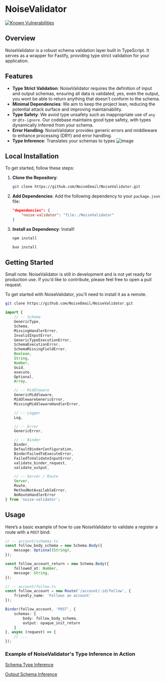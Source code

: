 
# NoiseValidator

[![Known Vulnerabilities](https://snyk.io/test/github/NoiseEmail/NoiseValidator/badge.svg?targetFile=package.json)](https://snyk.io/test/github/NoiseEmail/NoiseValidator/badge.svg?targetFile=package.json)

## Overview

NoiseValidator is a robust schema validation layer built in TypeScript. It serves as a wrapper for Fastify, providing type strict validation for your application.

## Features

- **Type Strict Validation**: NoiseValidator requires the definition of input and output schemas, ensuring all data is validated, yes, even the output, you wont be able to return anything that doesn't conform to the schema.
- **Minimal Dependencies**: We aim to keep the project lean, reducing the potential attack surface and improving maintainability.
- **Type Safety**: We avoid type unsafety such as inappropriate use of `any` or `@ts-ignore`. Our codebase maintains good type safety, with types dynamically inferred from your schema.
- **Error Handling**: NoiseValidator provides generic errors and middleware to enhance processing (DRY) and error handling.
- **Type Inference**: Translates your schemas to types ![image](https://github.com/NoiseEmail/NoiseValidator/assets/83783716/84ce2c8f-238b-4f48-b9ec-3ca9b2bfd614)

## Local Installation

To get started, follow these steps:

1. **Clone the Repository**:
    ```bash
    git clone https://github.com/NoiseEmail/NoiseValidator.git
    ```

2. **Add Dependencies**:
    Add the following dependency to your `package.json` file:
    ```json
    "dependencies": {
        "noise-validator": "file:./NoiseValidator"
    }
    ```

3. **Install as Dependency**:
    Install!
    ```bash
    npm install
    ```
    ```bash
    bun install

## Getting Started

Small note: NoiseValidator is still in development and is not yet ready for production use. If you'd like to contribute, please feel free to open a pull request.

To get started with NoiseValidator, you'll need to install it as a remote.

```bash
git clone https://github.com/NoiseEmail/NoiseValidator.git
```

```typescript
import { 
	// -- Schema
	GenericType,
	Schema,
	MissingHandlerError,
	InvalidInputError,
	GenericTypeExecutionError,
	SchemaExecutionError,
	SchemaMissingFieldError,
	Boolean,
	String,
	Number,
	Uuid,
	execute,
	Optional,
	Array,

	// -- Middleware
	GenericMiddleware,
	MiddlewareGenericError,
	MissingMiddlewareHandlerError,

	// -- Logger
	Log,

	// -- Error
	GenericError,

	// -- Binder
	Binder,
	DefaultBinderConfiguration,
	BinderFailedToExecuteError,
	FailedToValidateInputError,
	validate_binder_request,
	validate_output,

	// -- Server / Route
	Server,
	Route,
	MethodNotAvailableError,
	NoRouteHandlerError
} from 'noise-validator';
```

## Usage

Here’s a basic example of how to use NoiseValidator to validate a register a route with a `POST` bind:
```typescript
// -- account/schemas.ts
const follow_body_schema = new Schema.Body({
	message: Optional(String),
});

const follow_account_return = new Schema.Body({
	followed_at: Number,
	message: String,
});
```

```typescript
// -- account/follow.ts
const follow_account = new Route('/account/:id/follow', {
	friendly_name: 'Follows an account'
});

Binder(follow_account, 'POST', {
	schemas: {
		body: follow_body_schema,
		output: opaque_init_return
	}
}, async (request) => {
	// ...
});

```

### Example of NoiseValidator's Type Inference in Action

[Schema Type Inference](https://github.com/NoiseEmail/NoiseValidator/assets/83783716/ba6b9f09-10cc-45cc-b386-018cec6e2b2c)

[Output Schema Inference](https://github.com/NoiseEmail/NoiseValidator/assets/83783716/b3cd7dea-35fd-4a10-8495-e5f4b1b7d28a)

